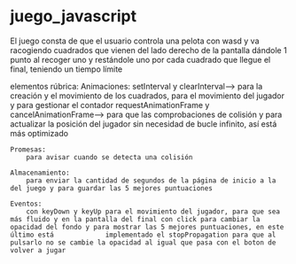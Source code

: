 # juego_javascript
El juego consta de que el usuario controla una pelota con wasd y va racogiendo cuadrados que vienen del lado derecho de la pantalla dándole 1 punto al recoger uno y restándole uno por cada cuadrado que llegue el final, teniendo un tiempo límite

elementos rúbrica:
    Animaciones:
        setInterval y clearInterval--> para la creación y el movimiento de los cuadrados, para el movimiento del jugador y para gestionar el contador
        requestAnimationFrame y cancelAnimationFrame--> para que las comprobaciones de colisión y para actualizar la posición del jugador sin necesidad de bucle infinito, así está más optimizado

    Promesas:
        para avisar cuando se detecta una colisión

    Almacenamiento:
        para enviar la cantidad de segundos de la página de inicio a la del juego y para guardar las 5 mejores puntuaciones

    Eventos:
        con keyDown y keyUp para el movimiento del jugador, para que sea más fluido y en la pantalla del final con click para cambiar la opacidad del fondo y para mostrar las 5 mejores puntuaciones, en este último está             implementado el stopPropagation para que al pulsarlo no se cambie la opacidad al igual que pasa con el boton de volver a jugar
